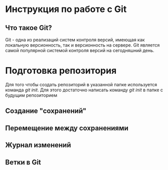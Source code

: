 # Инструкция по работе с Git

## Что такое Git?
Git - одна из реализаций систем контроля версий, имеющая как локальную версионность, так и версионность на сервере. Git является самой популярной системой контроля версий на сегодняшний день.
# Подготовка репозитория
Для того чтобы создать репозиторий в указанной папке используется команда *git init*. Для этого достаточно написать команду *git init* в папке с будущим репозиторием
## Создание "сохранений"

## Перемещение между сохранениями

## Журнал изменений

## Ветки в Git

